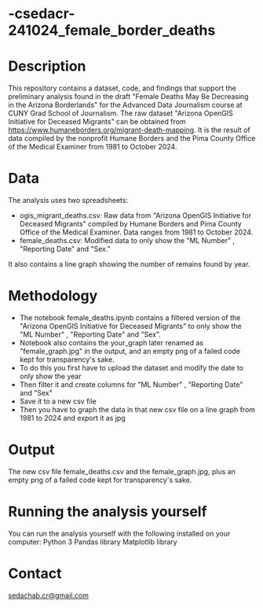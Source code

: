 # -csedacr-241024_female_border_deaths

# **Description**

This repository contains a dataset, code, and findings that support the preliminary analysis found in the draft "Female Deaths May Be Decreasing in the Arizona Borderlands" for the Advanced Data Journalism course at CUNY Grad School of Journalism. The raw dataset "Arizona OpenGIS Initiative for Deceased Migrants" can be obtained from https://www.humaneborders.org/migrant-death-mapping. It is the result of data compiled by the nonprofit Humane Borders and the Pima County Office of the Medical Examiner from 1981 to October 2024.

# **Data**

The analysis uses two spreadsheets:
- ogis_migrant_deaths.csv: Raw data from "Arizona OpenGIS Initiative for Deceased Migrants" compiled by Humane Borders and Pima County Office of the Medical Examiner. Data ranges from 1981 to October 2024.
- female_deaths.csv: Modified data to only show the "ML Number" , "Reporting Date" and "Sex."

It also contains a line graph showing the number of remains found by year.

# **Methodology**

- The notebook female_deaths.ipynb contains a filtered version of the "Arizona OpenGIS Initiative for Deceased Migrants" to only show the "ML Number" , "Reporting Date" and "Sex”.
- Notebook also contains the your_graph later renamed as "female_graph.jpg" in the output, and an empty png of a failed code kept for transparency's sake.
- To do this you first have to upload the dataset and modify the date to only show the year
- Then filter it and create columns for "ML Number" , "Reporting Date" and "Sex" 
- Save it to a new csv file
- Then you have to graph the data in that new csv file on a line graph from 1981 to 2024 and export it as jpg

# **Output**
The new csv file female_deaths.csv and the female_graph.jpg, plus an empty png of a failed code kept for transparency's sake.

# **Running the analysis yourself**
You can run the analysis yourself with the following installed on your computer:
Python 3
Pandas library
Matplotlib library

# **Contact**

sedachab.cr@gmail.com



